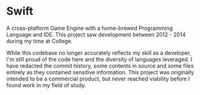 Swift
=====

A cross-platform Game Engine with a home-brewed Programming Language and IDE.
This project saw development between 2012 - 2014 during my time at College.

While this codebase no longer accurately reflects my skill as a developer, I'm still proud of the code here and the diversity of languages leveraged.
I have redacted the commit history, some contents in source and some files entirely as they contained sensitive information.
This project was originally intended to be a commercial product, but never reached viability before I found work in my field of study.
